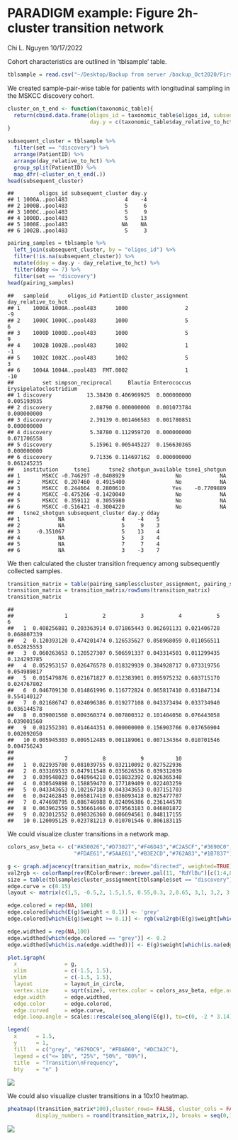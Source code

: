 PARADIGM example: Figure 2h- cluster transition network
================
Chi L. Nguyen
10/17/2022

Cohort characteristics are outlined in ‘tblsample’ table.

``` r
tblsample = read.csv("~/Desktop/Backup from server /backup_Oct2020/First rotation - VDB/Data - ASV/Sept7_rebuttal/deposited dataset/tblsample_cohort_master_table_deid_MSKCC_9674_Duke_500_101222.csv")
```

We created sample-pair-wise table for patients with longitudinal
sampling in the MSKCC discovery cohort.

``` r
cluster_on_t_end <- function(taxonomic_table){
  return(cbind.data.frame(oligos_id = taxonomic_table$oligos_id, subsequent_cluster = c(taxonomic_table$cluster_assignment[-1],NA), 
                          day.y = c(taxonomic_table$day_relative_to_hct[-1],NA)) )
}

subsequent_cluster = tblsample %>%
  filter(set == "discovery") %>% 
  arrange(PatientID) %>% 
  arrange(day_relative_to_hct) %>% 
  group_split(PatientID) %>%
  map_dfr(~cluster_on_t_end(.))
head(subsequent_cluster)
```

    ##        oligos_id subsequent_cluster day.y
    ## 1 1000A..pool483                  4    -4
    ## 2 1000B..pool483                  5     6
    ## 3 1000C..pool483                  5     9
    ## 4 1000D..pool483                  5    13
    ## 5 1000E..pool483                 NA    NA
    ## 6 1002B..pool483                  5     3

``` r
pairing_samples = tblsample %>% 
  left_join(subsequent_cluster, by = "oligos_id") %>% 
  filter(!is.na(subsequent_cluster)) %>% 
  mutate(dday = day.y - day_relative_to_hct) %>% 
  filter(dday <= 7) %>% 
  filter(set == "discovery")
head(pairing_samples)
```

    ##   sampleid      oligos_id PatientID cluster_assignment day_relative_to_hct
    ## 1    1000A 1000A..pool483      1000                  2                  -9
    ## 2    1000C 1000C..pool483      1000                  5                   6
    ## 3    1000D 1000D..pool483      1000                  5                   9
    ## 4    1002B 1002B..pool483      1002                  1                  -1
    ## 5    1002C 1002C..pool483      1002                  5                   3
    ## 6    1004A 1004A..pool483  FMT.0002                  1                 -10
    ##         set simpson_reciprocal     Blautia Enterococcus Erysipelatoclostridium
    ## 1 discovery           13.38430 0.406969925  0.000000000            0.005193935
    ## 2 discovery            2.08790 0.000000000  0.001073784            0.000000000
    ## 3 discovery            2.39139 0.001466583  0.001780851            0.000000000
    ## 4 discovery            5.38780 0.112959720  0.000000000            0.071706558
    ## 5 discovery            5.15961 0.005445227  0.156630365            0.000000000
    ## 6 discovery            9.71336 0.114697162  0.000000000            0.061245235
    ##   institution     tsne1      tsne2 shotgun_available tsne1_shotgun
    ## 1       MSKCC -0.746297 -0.0408929                No            NA
    ## 2       MSKCC  0.207460  0.4915400                No            NA
    ## 3       MSKCC  0.244664  0.2800610               Yes    -0.7709889
    ## 4       MSKCC -0.475266 -0.1420040                No            NA
    ## 5       MSKCC  0.359112  0.3055980                No            NA
    ## 6       MSKCC -0.516421 -0.3004220                No            NA
    ##   tsne2_shotgun subsequent_cluster day.y dday
    ## 1            NA                  4    -4    5
    ## 2            NA                  5     9    3
    ## 3     -0.351067                  5    13    4
    ## 4            NA                  5     3    4
    ## 5            NA                  7     7    4
    ## 6            NA                  3    -3    7

We then calculated the cluster transition frequency among subsequently
collected samples.

``` r
transition_matrix = table(pairing_samples$cluster_assignment, pairing_samples$subsequent_cluster)
transition_matrix = transition_matrix/rowSums(transition_matrix)
transition_matrix
```

    ##     
    ##                1           2           3           4           5           6
    ##   1  0.408256881 0.203363914 0.071865443 0.062691131 0.021406728 0.068807339
    ##   2  0.120393120 0.474201474 0.126535627 0.058968059 0.011056511 0.052825553
    ##   3  0.060263653 0.120527307 0.506591337 0.043314501 0.011299435 0.124293785
    ##   4  0.052953157 0.026476578 0.018329939 0.384928717 0.073319756 0.054989817
    ##   5  0.015479876 0.021671827 0.012383901 0.095975232 0.603715170 0.024767802
    ##   6  0.046709130 0.014861996 0.116772824 0.065817410 0.031847134 0.554140127
    ##   7  0.021686747 0.024096386 0.019277108 0.043373494 0.033734940 0.036144578
    ##   8  0.039001560 0.009360374 0.007800312 0.101404056 0.076443058 0.039001560
    ##   9  0.012552301 0.014644351 0.000000000 0.156903766 0.037656904 0.002092050
    ##   10 0.005945303 0.009512485 0.001189061 0.007134364 0.010701546 0.004756243
    ##     
    ##                7           8           9          10
    ##   1  0.022935780 0.081039755 0.032110092 0.027522936
    ##   2  0.033169533 0.047911548 0.035626536 0.039312039
    ##   3  0.039548023 0.048964218 0.018832392 0.026365348
    ##   4  0.030549898 0.158859470 0.177189409 0.022403259
    ##   5  0.043343653 0.102167183 0.043343653 0.037151703
    ##   6  0.042462845 0.065817410 0.036093418 0.025477707
    ##   7  0.474698795 0.086746988 0.024096386 0.236144578
    ##   8  0.063962559 0.536661466 0.079563183 0.046801872
    ##   9  0.023012552 0.098326360 0.606694561 0.048117155
    ##   10 0.120095125 0.023781213 0.010701546 0.806183115

We could visualize cluster transitions in a network map.

``` r
colors_asv_beta <- c("#A50026","#D73027","#F46D43","#C2A5CF","#3690C0",
                     "#FDAE61","#5AAE61","#B3E2CD","#762A83","#1B7837")

g <- graph.adjacency(transition_matrix, mode="directed", weighted=TRUE)
val2rgb <- colorRamp(rev(RColorBrewer::brewer.pal(11, "RdYlBu")[c(1:4,8:10)]), bias = 1)
size = table(tblsample$cluster_assignment[tblsample$set == "discovery"])
edge.curve = c(0.15)
layout <- matrix(c(1,5, -0.5,2, 1.5,1.5, 0.55,0.3, 2,0.65, 3,1, 3,2, 3,3, 6,6, 7,7), nrow=10, ncol=2, byrow=T)

edge.colored = rep(NA, 100)
edge.colored[which(E(g)$weight < 0.1)] <- 'grey'
edge.colored[which(E(g)$weight >= 0.1)] <- rgb(val2rgb(E(g)$weight[which(E(g)$weight >= 0.1)]) / 255)

edge.widthed = rep(NA,100)
edge.widthed[which(edge.colored == "grey")] <- 0.2
edge.widthed[which(is.na(edge.widthed))] <- E(g)$weight[which(is.na(edge.widthed))] * 8

plot.igraph(
  x               = g,
  xlim            = c(-1.5, 1.5),
  ylim            = c(-1.5, 1.5),
  layout          = layout_in_circle,
  vertex.size     = sqrt(size), vertex.color = colors_asv_beta, edge.arrow.size = 0.25,
  edge.width      = edge.widthed,
  edge.color      = edge.colored,
  edge.curved     = edge.curve, 
  edge.loop.angle = scales::rescale(seq_along(E(g)), to=c(0, -2 * 3.14)) )

legend(
  x      = 1.5, 
  y      = 1, 
  fill   = c("grey", "#679DC9", "#FDAB60", "#DC3A2C"), 
  legend = c("<= 10%", "25%", "50%", "80%"), 
  title  = "Transition\nFrequency", 
  bty    = "n" )
```

![](paradigm_example_Fig2h_files/figure-gfm/Fig2h_network_map-1.png)<!-- -->

We could also visualize cluster transitions in a 10x10 heatmap.

``` r
pheatmap((transition_matrix*100),cluster_rows= FALSE, cluster_cols = FALSE,
         display_numbers = round(transition_matrix,2), breaks = seq(0,100,by=1))
```

![](paradigm_example_Fig2h_files/figure-gfm/Fig2h_heat_map-1.png)<!-- -->
